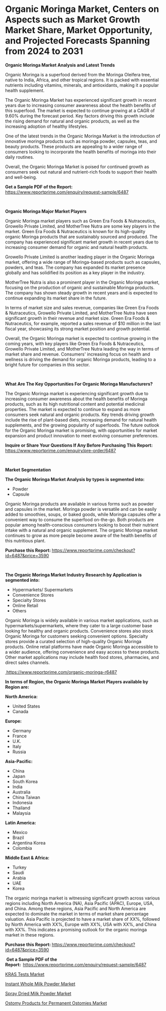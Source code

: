 <p><h1>Organic Moringa Market, Centers on Aspects such as Market Growth Market Share, Market Opportunity, and Projected Forecasts Spanning from 2024 to 2031</h1></p><p><strong>Organic Moringa Market Analysis and Latest Trends</strong></p>
<p><p>Organic Moringa is a superfood derived from the Moringa Oleifera tree, native to India, Africa, and other tropical regions. It is packed with essential nutrients including vitamins, minerals, and antioxidants, making it a popular health supplement.</p><p>The Organic Moringa Market has experienced significant growth in recent years due to increasing consumer awareness about the health benefits of this superfood. The market is expected to continue growing at a CAGR of 9.60% during the forecast period. Key factors driving this growth include the rising demand for natural and organic products, as well as the increasing adoption of healthy lifestyles.</p><p>One of the latest trends in the Organic Moringa Market is the introduction of innovative moringa products such as moringa powder, capsules, teas, and beauty products. These products are appealing to a wider range of consumers looking to incorporate the health benefits of moringa into their daily routines.</p><p>Overall, the Organic Moringa Market is poised for continued growth as consumers seek out natural and nutrient-rich foods to support their health and well-being.</p></p>
<p><strong>Get a Sample PDF of the Report:&nbsp;</strong> <a href="https://www.reportprime.com/enquiry/request-sample/6487">https://www.reportprime.com/enquiry/request-sample/6487</a></p>
<p>&nbsp;</p>
<p><strong>Organic Moringa Major Market Players</strong></p>
<p><p>Organic Moringa market players such as Green Era Foods & Nutraceutics, Growello Private Limited, and MotherTree Nutra are some key players in the market. Green Era Foods & Nutraceutics is known for its high-quality organic Moringa products that are sustainably sourced and produced. The company has experienced significant market growth in recent years due to increasing consumer demand for organic and natural health products.</p><p>Growello Private Limited is another leading player in the Organic Moringa market, offering a wide range of Moringa-based products such as capsules, powders, and teas. The company has expanded its market presence globally and has solidified its position as a key player in the industry.</p><p>MotherTree Nutra is also a prominent player in the Organic Moringa market, focusing on the production of organic and sustainable Moringa products. The company has shown steady growth in recent years and is expected to continue expanding its market share in the future.</p><p>In terms of market size and sales revenue, companies like Green Era Foods & Nutraceutics, Growello Private Limited, and MotherTree Nutra have seen significant growth in their revenue and market size. Green Era Foods & Nutraceutics, for example, reported a sales revenue of $10 million in the last fiscal year, showcasing its strong market position and growth potential.</p><p>Overall, the Organic Moringa market is expected to continue growing in the coming years, with key players like Green Era Foods & Nutraceutics, Growello Private Limited, and MotherTree Nutra leading the way in terms of market share and revenue. Consumers' increasing focus on health and wellness is driving the demand for organic Moringa products, leading to a bright future for companies in this sector.</p></p>
<p>&nbsp;</p>
<p><strong>What Are The Key Opportunities For Organic Moringa Manufacturers?</strong></p>
<p><p>The Organic Moringa market is experiencing significant growth due to increasing consumer awareness about the health benefits of Moringa products, such as its high nutritional content and potential medicinal properties. The market is expected to continue to expand as more consumers seek natural and organic products. Key trends driving growth include the rise of plant-based diets, increasing demand for natural health supplements, and the growing popularity of superfoods. The future outlook for the Organic Moringa market is promising, with opportunities for market expansion and product innovation to meet evolving consumer preferences.</p></p>
<p><strong>Inquire or Share Your Questions If Any Before Purchasing This Report:</strong> <a href="https://www.reportprime.com/enquiry/pre-order/6487">https://www.reportprime.com/enquiry/pre-order/6487</a></p>
<p>&nbsp;</p>
<p><strong>Market Segmentation</strong></p>
<p><strong>The Organic Moringa Market Analysis by types is segmented into:</strong></p>
<p><ul><li>Powder</li><li>Capsule</li></ul></p>
<p><p>Organic Moringa products are available in various forms such as powder and capsules in the market. Moringa powder is versatile and can be easily added to smoothies, soups, or baked goods, while Moringa capsules offer a convenient way to consume the superfood on-the-go. Both products are popular among health-conscious consumers looking to boost their nutrient intake with a natural and organic supplement. The organic Moringa market continues to grow as more people become aware of the health benefits of this nutritious plant.</p></p>
<p><strong>Purchase this Report:&nbsp;</strong><a href="https://www.reportprime.com/checkout?id=6487&price=3590">https://www.reportprime.com/checkout?id=6487&price=3590</a></p>
<p>&nbsp;</p>
<p><strong>The Organic Moringa Market Industry Research by Application is segmented into:</strong></p>
<p><ul><li>Hypermarkets/ Supermarkets</li><li>Convenience Stores</li><li>Specialty Stores</li><li>Online Retail</li><li>Others</li></ul></p>
<p><p>Organic Moringa is widely available in various market applications, such as hypermarkets/supermarkets, where they cater to a large customer base looking for healthy and organic products. Convenience stores also stock Organic Moringa for customers seeking convenient options. Specialty stores provide a curated selection of high-quality Organic Moringa products. Online retail platforms have made Organic Moringa accessible to a wider audience, offering convenience and easy access to these products. Other market applications may include health food stores, pharmacies, and direct sales channels.</p></p>
<p><a href="https://www.reportprime.com/organic-moringa-r6487">&nbsp;https://www.reportprime.com/organic-moringa-r6487</a></p>
<p><strong>In terms of Region, the Organic Moringa Market Players available by Region are:</strong></p>
<p>
    <p> <strong> North America: </strong>
        <ul>
            <li>United States</li>
            <li>Canada</li>
        </ul>
        </p> 
    <p> <strong> Europe: </strong>
        <ul>
            <li>Germany</li>
            <li>France</li>
            <li>U.K.</li>
            <li>Italy</li>
            <li>Russia</li>
        </ul>
        </p> 
    <p> <strong> Asia-Pacific: </strong>
        <ul>
            <li>China</li>
            <li>Japan</li>
            <li>South Korea</li>
            <li>India</li>
            <li>Australia</li>
            <li>China Taiwan</li>
            <li>Indonesia</li>
            <li>Thailand</li>
            <li>Malaysia</li>
        </ul>
        </p> 
    <p> <strong> Latin America: </strong>
        <ul>
            <li>Mexico</li>
            <li>Brazil</li>
            <li>Argentina Korea</li>
            <li>Colombia</li>
        </ul>
        </p> 
    <p> <strong> Middle East & Africa: </strong>
        <ul>
            <li>Turkey</li>
            <li>Saudi</li>
            <li>Arabia</li>
            <li>UAE</li>
            <li>Korea</li>
        </ul>
    </p>
    </p>
<p><p>The organic moringa market is witnessing significant growth across various regions including North America (NA), Asia Pacific (APAC), Europe, USA, and China. Among these regions, Asia Pacific and North America are expected to dominate the market in terms of market share percentage valuation. Asia Pacific is projected to have a market share of XX%, followed by North America with XX%, Europe with XX%, USA with XX%, and China with XX%. This indicates a promising outlook for the organic moringa market in these regions.</p></p>
<p><strong>Purchase this Report: </strong><a href="https://www.reportprime.com/checkout?id=6487&price=3590">https://www.reportprime.com/checkout?id=6487&price=3590</a></p>
<p>&nbsp;<strong>Get a Sample PDF of the Report:&nbsp;&nbsp;</strong><a href="https://www.reportprime.com/enquiry/request-sample/6487">https://www.reportprime.com/enquiry/request-sample/6487</a></p>
<p><strong></strong></p>
<p><p><a href="https://issuu.com/reportprime-2/docs/kras-tests-market-size-2030.pptx">KRAS Tests Market</a></p><p><a href="https://github.com/susanjprice2023/Market-Research-Report-List-2/blob/main/instant-whole-milk-powder-market.md">Instant Whole Milk Powder Market</a></p><p><a href="https://github.com/dmmanir420/Market-Research-Report-List-1/blob/main/spray-dried-milk-powder-market.md">Spray Dried Milk Powder Market</a></p><p><a href="https://issuu.com/reportprime-2/docs/ostomy-products-for-permanent-ostomies-market-size">Ostomy Products for Permanent Ostomies Market</a></p></p>